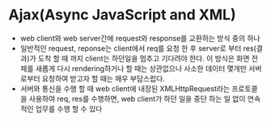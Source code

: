 # Ajax(Async JavaScript and XML)
* web client와 web server간에 request와 response를 교환하는 방식 중의 하나 
* 일반적인 request, reponse는 client에서 req를 요청 한 후 server로 부터 res(결과)가
도착 할 때 까지 client는 하던일을 멈추고 기다려야 한다. 
이 방식은 화면 전체를 새롭게 다시 rendering하거나 할 때는 상관없으나
사소한 데이터 몇개만 서버로부터 요청하여 받고자 할 때는 매우 부담스럽다.
* 서버와 통신을 수행 할 때 web client에 내장된 XMLHttpRequest라는 프로토콜을 사용하여 
req, res를 수행하면, web client가 하던 일을 중단 하는 일 없이 
연속적인 업무를 수행 할 수 있다 